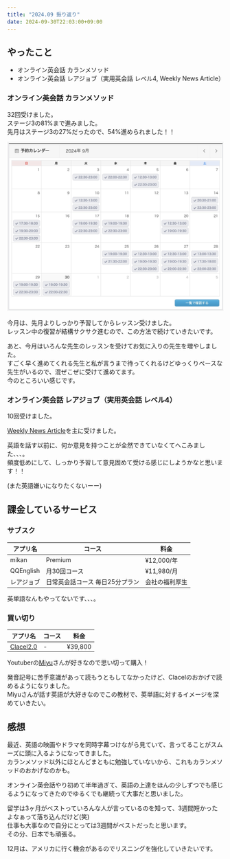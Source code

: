 ```yaml
---
title: "2024.09 振り返り"
date: 2024-09-30T22:03:00+09:00
---
```



## やったこと

- オンライン英会話 カランメソッド
- オンライン英会話 レアジョブ（実用英会話 レベル4, Weekly News Article）

### オンライン英会話 カランメソッド

32回受けました。  
ステージ3の81%まで進みました。  
先月はステージ3の27%だったので、54%進められました！！

![qqenglish](qqenglish.jp.png)

今月は、先月よりしっかり予習してからレッスン受けました。  
レッスン中の復習が結構サクサク進むので、この方法で続けていきたいです。

あと、今月はいろんな先生のレッスンを受けてお気に入りの先生を増やしました。  
すごく早く進めてくれる先生と私が言うまで待ってくれるけどゆっくりペースな先生がいるので、混ぜこぜに受けて進めてます。  
今のところいい感じです。

### オンライン英会話 レアジョブ（実用英会話 レベル4）

10回受けました。 

[Weekly News Article](https://www.rarejob.com/lesson/material/wna/)を主に受けました。

英語を話す以前に、何か意見を持つことが全然できていなくてへこみました、、、。  
頻度低めにして、しっかり予習して意見固めて受ける感じにしようかなと思います！！

(また英語嫌いになりたくないーー)


## 課金しているサービス

### サブスク
| アプリ名 | コース | 料金 |
| ------- | --- | ---- |
| mikan   | Premium | ¥12,000/年 |
| QQEnglish | 月30回コース | ¥11,980/月 |
| レアジョブ | 日常英会話コース 毎日25分プラン | 会社の福利厚生 |

英単語なんもやってないです、、、。


### 買い切り

| アプリ名 | コース | 料金 |
| ------- | --- | ---- |
| [Clacel2.0](https://service.clacel.com/) | - | ¥39,800 |

Youtuberの[Miyu](https://www.youtube.com/@____mn3)さんが好きなので思い切って購入！

発音記号に苦手意識があって読もうともしてなかったけど、Clacelのおかげで読めるようになりました。  
Miyuさんが話す英語が大好きなのでこの教材で、英単語に対するイメージを深めていきたい。


## 感想

最近、英語の映画やドラマを同時字幕つけながら見ていて、言ってることがスムーズに頭に入るようになってきました。  
カランメソッド以外にほとんどまともに勉強していないから、これもカランメソッドのおかげなのかも。


オンライン英会話やり初めて半年過ぎて、英語の上達をほんの少しずつでも感じるようになってきたのでゆるくでも継続って大事だと思いました。

留学は3ヶ月がベストっていろんな人が言っているのを知って、3週間短かったよなぁって落ち込んだけど(笑)  
仕事も大事なので自分にとっては3週間がベストだったと思います。  
その分、日本でも頑張る。

12月は、アメリカに行く機会があるのでリスニングを強化していきたいです。